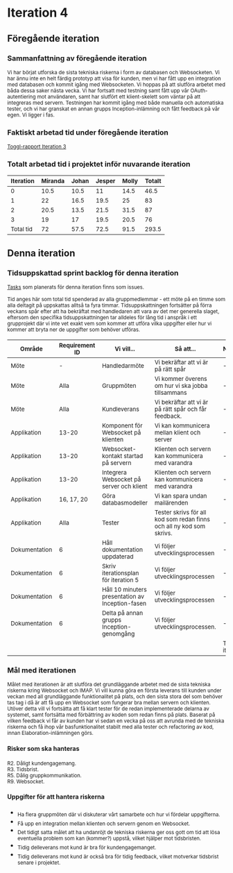 # Iteration 4

## Föregående iteration

### Sammanfattning av föregående iteration
<sub>Vi har börjat utforska de sista tekniska riskerna i form av databasen och Websocketen. Vi har ännu inte en helt färdig prototyp att visa för kunden, men vi har fått upp en integration med databasen och kommit igång med Websocketen. Vi hoppas på att slutföra arbetet med båda dessa saker nästa vecka. Vi har fortsatt med testning samt fått upp vår OAuth-autentiering mot användaren, samt har slutfört ett klient-skelett som väntar på att integreras med servern. Testningen har kommit igång med både manuella och automatiska tester, och vi har granskat en annan grupps Inception-inlämning och fått feedback på vår egen. Vi ligger i fas. </sub>

### Faktiskt arbetad tid under föregående iteration
<sub>[Toggl-rapport Iteration 3](reports/toggl_iteration_3.pdf)</sub>

### Totalt arbetad tid i projektet inför nuvarande iteration

|<sub>Iteration</sub>|<sub>Miranda</sub>|<sub>Johan</sub>|<sub>Jesper</sub>|<sub>Molly</sub>|<sub>Totalt</sub>|
|----|----|-----|------------|----------|----|
|<sub>0</sub>|<sub>10.5</sub>|<sub>10.5</sub>|<sub>11</sub>|<sub>14.5</sub>|<sub>46.5</sub>|
|<sub>1</sub>|<sub>22</sub>|<sub>16.5</sub>|<sub>19.5</sub>|<sub>25</sub>|<sub>83</sub>|
|<sub>2</sub>|<sub>20.5</sub>|<sub>13.5</sub>|<sub>21.5</sub>|<sub>31.5</sub>|<sub>87</sub>|
|<sub>3</sub>|<sub>19</sub>|<sub>17</sub>|<sub>19.5</sub>|<sub>20.5</sub>|<sub>76</sub>|
|<sub>Total tid</sub>|<sub>72</sub>|<sub>57.5</sub>|<sub>72.5</sub>|<sub>91.5</sub>|<sub>293.5</sub>|

## Denna iteration

### Tidsuppskattad sprint backlog för denna iteration
<sub>[Tasks](https://github.com/1dv611-futurum-project/futurum-project/issues?utf8=%E2%9C%93&q=is%3Aissue+label%3A%22Iteration+4%22+) som planerats för denna iteration finns som issues.</sub>

<sub>Tid anges här som total tid spenderad av alla gruppmedlemmar - ett möte på en timme som alla deltagit på uppskattas alltså ta fyra timmar. Tidsuppskattningen fortsätter på förra veckans spår efter att ha bekräftat med handledaren att vara av det mer generella slaget, eftersom den specifika tidsuppskattningen tar alldeles för lång tid i anspråk i ett grupprojekt där vi inte vet exakt vem som kommer att utföra vilka uppgifter eller hur vi kommer att bryta ner de uppgifter som behöver utföras.</sub>
 
|<sub>Område</sub>|<sub>Requirement ID</sub>|<sub>Vi vill...</sub>|<sub>Så att...</sub>|<sub>Noteringar</sub>|<sub>Appr. Tid(h)</sub>|<sub>Ansvarig</sub>|
|----|-----|------------|----------|-----|-----|-----|
|<sub>Möte</sub>|<sub>-</sub>|<sub>Handledarmöte</sub>|<sub>Vi bekräftar att vi är på rätt spår</sub>|<sub>-</sub>|<sub>4</sub>|<sub>Alla</sub>| 
|<sub>Möte</sub>|<sub>Alla</sub>|<sub>Gruppmöten</sub>|<sub>Vi kommer överens om hur vi ska jobba tillsammans</sub>|<sub>-</sub>|<sub>8</sub>|<sub>Alla</sub>| 
|<sub>Möte</sub>|<sub>Alla</sub>|<sub>Kundleverans</sub>|<sub>Vi bekräftar att vi är på rätt spår och får feedback.</sub>|<sub>-</sub>|<sub>4</sub>|<sub>Alla</sub>| 
|<sub>Applikation</sub>|<sub>13-20</sub>|<sub>Komponent för Websocket på klienten</sub>|<sub>Vi kan kommunicera mellan klient och server</sub>|<sub>-</sub>|<sub>15</sub>|<sub>Miranda + Jesper</sub>| 
|<sub>Applikation</sub>|<sub>13-20</sub>|<sub>Websocket-kontakt startad på servern</sub>|<sub>Klienten och servern kan kommunicera med varandra</sub>|<sub>-</sub>|<sub>15</sub>|<sub>Johan</sub>| 
|<sub>Applikation</sub>|<sub>13-20</sub>|<sub>Integrera Websocket på server och klient</sub>|<sub>Klienten och servern kan kommunicera med varandra</sub>|<sub>-</sub>|<sub>10</sub>|<sub>Miranda + Jesper + Johan</sub>| 
|<sub>Applikation</sub>|<sub>16, 17, 20</sub>|<sub>Göra databasmodeller</sub>|<sub>Vi kan spara undan mailärenden</sub>|<sub>-</sub>|<sub>3</sub>|<sub>Molly</sub>| 
|<sub>Applikation</sub>|<sub>Alla</sub>|<sub>Tester</sub>|<sub>Tester skrivs för all kod som redan finns och all ny kod som skrivs.</sub>|<sub>-</sub>|<sub>20</sub>|<sub>Alla</sub>| 
|<sub>Dokumentation</sub>|<sub>6</sub>|<sub>Håll dokumentation uppdaterad</sub>|<sub>Vi följer utvecklingsprocessen</sub>|<sub>-</sub>|<sub>6</sub>|<sub>Alla</sub>| 
|<sub>Dokumentation</sub>|<sub>6</sub>|<sub>Skriv iterationsplan för iteration 5</sub>|<sub>Vi följer utvecklingsprocessen</sub>|<sub>-</sub>|<sub>1.5</sub>|<sub>Molly</sub>| 
|<sub>Dokumentation</sub>|<sub>6</sub>|<sub>Håll 10 minuters presentation av Inception-fasen</sub>|<sub>Vi följer utvecklingsprocessen</sub>|<sub>-</sub>|<sub>0.5</sub>|<sub>Johan + Jesper</sub>|
|<sub>Dokumentation</sub>|<sub>6</sub>|<sub>Delta på annan grupps Inception-genomgång</sub>|<sub>Vi följer utvecklingsprocessen.</sub>|<sub>-</sub>|<sub>0.5</sub>|<sub>Miranda + Molly</sub>|
| | | | |<sub>Total tid i iterationen:</sub>| 87.5| |

### Mål med iterationen
<sub>Målet med iterationen är att slutföra det grundläggande arbetet med de sista tekniska riskerna kring Websocket och IMAP. Vi vill kunna göra en första leverans till kunden under veckan med all grundläggande funktionalitet på plats, och den sista stora del som behöver tas tag i då är att få upp en Websocket som fungerar bra mellan servern och klienten. Utöver detta vill vi fortsätta att få klart tester för de redan implementerade delarna av systemet, samt fortsätta med förbättring av koden som redan finns på plats. Baserat på vilken feedback vi får av kunden har vi sedan en vecka på oss att avrunda med de tekniska riskerna och få ihop vår basfunktionalitet stabilt med alla tester och refactoring av kod, innan Elaboration-inlämningen görs.</sub>

#### Risker som ska hanteras 
<sub>R2. Dåligt kundengagemang.  
R3. Tidsbrist.  
R5. Dålig gruppkommunikation.        
R9. Websocket.  </sub>   

#### Uppgifter för att hantera riskerna
* <sub>Ha flera gruppmöten där vi diskuterar vårt samarbete och hur vi fördelar uppgifterna.</sub>
* <sub>Få upp en integration mellan klienten och servern genom en Websocket.</sub>
* <sub>Det tidigt satta målet att ha undanröjt de tekniska riskerna ger oss gott om tid att lösa eventuella problem som kan (kommer?) uppstå, vilket hjälper mot tidsbristen.</sub>
* <sub>Tidig delleverans mot kund är bra för kundengagemanget.</sub>
* <sub>Tidig delleverans mot kund är också bra för tidig feedback, vilket motverkar tidsbrist senare i projektet.</sub>